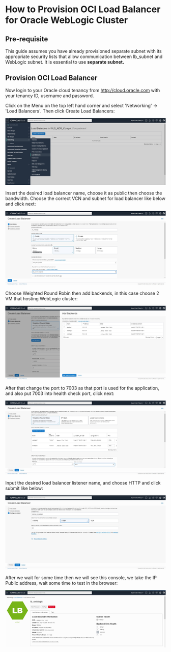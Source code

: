 # How to Provision OCI Load Balancer for Oracle WebLogic Cluster

## Pre-requisite

This guide assumes you have already provisioned separate subnet with its appropriate security lists that allow communication between lb_subnet and WebLogic subnet. It is essential to use **separate subnet.**

## Provision OCI Load Balancer

Now login to your Oracle cloud tenancy from http://cloud.oracle.com with your tenancy ID, username and password.  

Click on the Menu on the top left hand corner and select 'Networking' -> 'Load Balancers'. Then click Create Load Balancers: 

![cluster1](images/weblogic_install/lb1.jpg)  

Insert the desired load balancer name, choose it as public then choose the bandwidth. Choose the correct VCN and subnet for load balancer like below and click next:  

![cluster2](images/weblogic_install/lb2.jpg)  

Choose Weighted Round Robin then add backends, in this case choose 2 VM that hosting WebLogic cluster:

![cluster3](images/weblogic_install/lb3.jpg)

After that change the port to 7003 as that port is used for the application, and also put 7003 into health check port, click next:

![cluster4](images/weblogic_install/lb4.jpg)  

Input the desired load balancer listener name, and choose HTTP and click submit like below:  

![cluster5](images/weblogic_install/lb5.jpg)  

After we wait for some time then we will see this console, we take the IP Public address, wait some time to test in the browser:  

![cluster6](images/weblogic_install/lb6.jpg)  
